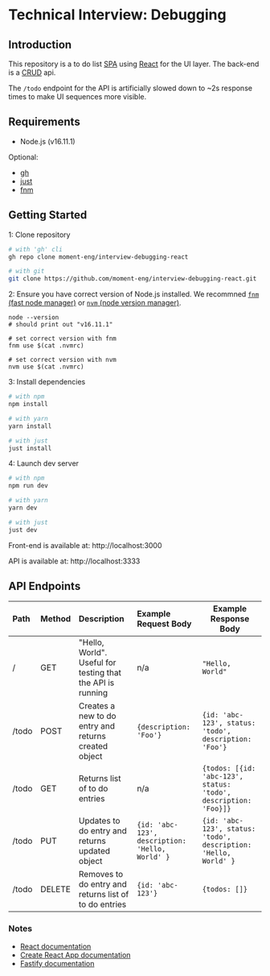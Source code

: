 # Technical Interview: Debugging

## Introduction

This repository is a to do list [SPA](https://developer.mozilla.org/en-US/docs/Glossary/SPA) using [React](https://reactjs.org) for the UI layer. The back-end is a [CRUD](https://developer.mozilla.org/en-US/docs/Glossary/CRUD) api.

The `/todo` endpoint for the API is artificially slowed down to ~2s response times to make UI sequences more visible.

## Requirements

-   Node.js (v16.11.1)

Optional:

-   [gh](http://cli.github.com)
-   [just](https://github.com/casey/just)
-   [fnm](https://github.com/Schniz/fnm)

## Getting Started

1: Clone repository

```sh
# with 'gh' cli
gh repo clone moment-eng/interview-debugging-react

# with git
git clone https://github.com/moment-eng/interview-debugging-react.git
```

2: Ensure you have correct version of Node.js installed. We recommned [`fnm` (fast node manager)](https://github.com/Schniz/fnm) or [`nvm` (node version manager)](https://github.com/nvm-sh/nvm).

```
node --version
# should print out "v16.11.1"

# set correct version with fnm
fnm use $(cat .nvmrc)

# set correct version with nvm
nvm use $(cat .nvmrc)
```

3: Install dependencies

```sh
# with npm
npm install

# with yarn
yarn install

# with just
just install
```

4: Launch dev server

```sh
# with npm
npm run dev

# with yarn
yarn dev

# with just
just dev
```

Front-end is available at: http://localhost:3000

API is available at: http://localhost:3333

## API Endpoints

| Path  | Method | Description                                                | Example Request Body                            | Example Response Body                                            |
| :---- | :----- | :--------------------------------------------------------- | :---------------------------------------------- | ---------------------------------------------------------------- |
| /     | GET    | "Hello, World". Useful for testing that the API is running | n/a                                             | `"Hello, World"`                                                 |
| /todo | POST   | Creates a new to do entry and returns created object       | `{description: 'Foo'}`                          | `{id: 'abc-123', status: 'todo', description: 'Foo'}`            |
| /todo | GET    | Returns list of to do entries                              | n/a                                             | `{todos: [{id: 'abc-123', status: 'todo', description: 'Foo}]}`  |
| /todo | PUT    | Updates to do entry and returns updated object             | `{id: 'abc-123', description: 'Hello, World' }` | `{id: 'abc-123', status: 'todo', description: 'Hello, World' } ` |
| /todo | DELETE | Removes to do entry and returns list of to do entries      | `{id: 'abc-123'}`                               | `{todos: []}`                                                    |

### Notes

-   [React documentation](https://reactjs.org/)
-   [Create React App documentation](https://facebook.github.io/create-react-app/docs/getting-started)
-   [Fastify documentation](https://www.fastify.io/docs/)
